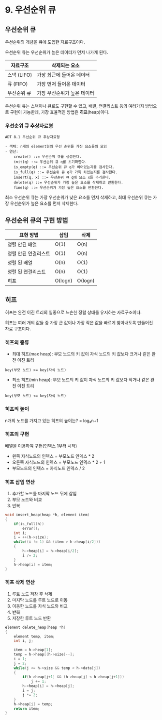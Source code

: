 # 9. 우선순위 큐

## 우선순위 큐

우선순위의 개념을 큐에 도입한 자료구조이다.

우선순위 큐는 우선순위가 높은 데이터가 먼저 나가게 된다.

| 자료구조 | 삭제되는 요소 |
| -------- | ----------- |
| 스택 (LIFO) | 가장 최근에 들어온 데이터 |
| 큐 (FIFO) | 가장 먼저 들어온 데이터 |
| 우선순위 큐 | 가장 우선순위가 높은 데이터 |

우선순위 큐는 스택이나 큐로도 구현할 수 있고,
배열, 연결리스트 등의 여러가지 방법으로 구현이 가능한데, 
가장 효율적인 방법은 **히프**(heap)이다.


### 우선순위 큐 추상자료형

```
ADT 8.1 우선순위 큐 추상자료형

- 객체: n개의 element형의 우선 순위를 가진 요소들의 모임
- 연산:
    create() ::= 우선순위 큐를 생성한다.
    init(q) ::= 우선순위 큐 q를 초기화한다.
    is_empty(q) ::= 우선순위 큐 q가 비어있는지를 검사한다.
    is_full(q) ::= 우선순위 큐 q가 가득 차있는지를 검사한다.
    insert(q, x) ::= 우선순위 큐 q에 요소 x를 추가한다.
    delete(q) ::= 우선순위가 가장 높은 요소를 삭제하고 반환한다.
    fine(q) ::= 우선순위가 가장 높은 요소를 반환한다.
```

최소 우선순위 큐는 가장 우선순위가 낮은 요소를 먼저 삭제하고, 
최대 우선순위 큐는 가장 우선순위가 높은 요소를 먼저 삭제한다.

## 우선순위 큐의 구현 방법

| 표현 방법 | 삽입 | 삭제 |
| -------- | ---- | ---- |
| 정렬 안된 배열 | O(1) | O(n) |
| 정렬 안된 연결리스트 | O(1) | O(n) |
| 정렬 된 배열 | O(n) | O(1) |
| 정렬 된 연결리스트 | O(n) | O(1) |
| 히프 | O(logn) | O(logn) |

## 히프

히프는 완전 이진 트리의 일종으로 느슨한 정렬 상태를 유지하는 자료구조이다.

히프는 여러 개의 값들 중 가장 큰 값이나 가장 작은 값을 빠르게 찾아내도록 만들어진 자료 구조이다.

### 히프의 종류

- 최대 히프(max heap):
부모 노드의 키 값이 자식 노드의 키 값보다 크거나 같은 완전 이진 트리

`key(부모 노드) >= key(자식 노드)`

- 최소 히프(min heap):
부모 노드의 키 값이 자식 노드의 키 값보다 작거나 같은 완전 이진 트리

`key(부모 노드) <= key(자식 노드)`

### 히프의 높이

n개의 노드를 가지고 있는 히프의 높이는?
= log₂n+1

### 히프의 구현

배열을 이용하여 구현(인덱스 1부터 시작)

- 왼쪽 자식노드의 인덱스 = 부모노드 인덱스 * 2
- 오른쪽 자식노드의 인덱스 = 부모노드 인덱스 * 2 + 1
- 부모노드의 인덱스 = 자식노드 인덱스 / 2

### 히프 삽입 연산

1. 추가할 노드를 마지막 노드 뒤에 삽입
2. 부모 노드와 비교
3. 반복

```c
void insert_heap(heap *h, element item)
{
    if(is_full(h))
        error();
    int i;
    i = ++(h->size);
    while((i != 1) && (item > h->heap[i/2]))
    {
        h->heap[i] = h->heap[i/2];
        i /= 2;
    }
    h->heap[i] = item;
}
```

### 히프 삭제 연산

1. 루트 노드 저장 후 삭제
2. 마지막 노드를 루트 노드로 이동
3. 이동한 노드를 자식 노드와 비교
4. 반복
5. 저장한 루트 노드 반환

```c
element delete_heap(heap *h)
{
    element temp, item;
    int i, j;
    
    item = h->heap[1];
    temp = h->heap[(h->size)--];
    i = 1;
    j = 2;
    while(j <= h->size && temp < h->data[j])
    {
        if(h->heap[j+1] && (h->heap[j] < h->heap[j+1]))
            j += 1;
        h->heap[i] = h->heap[j];
        i = j;
        j *= 2;
    }
    h->heap[i] = temp;
    return item;
}
```
